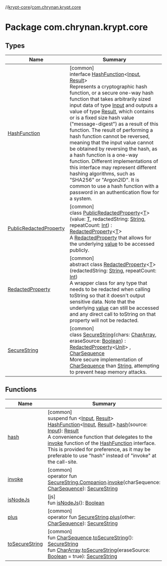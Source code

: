 //[krypt-core](../../index.md)/[com.chrynan.krypt.core](index.md)

# Package com.chrynan.krypt.core

## Types

| Name | Summary |
|---|---|
| [HashFunction](-hash-function/index.md) | [common]<br>interface [HashFunction](-hash-function/index.md)&lt;[Input](-hash-function/index.md), [Result](-hash-function/index.md)&gt;<br>Represents a cryptographic hash function, or a secure one-way hash function that takes arbitrarily sized input data of type [Input](-hash-function/index.md) and outputs a value of type [Result](-hash-function/index.md), which contains or is a fixed size hash value ("message-digest") as a result of this function. The result of performing a hash function cannot be reversed, meaning that the input value cannot be obtained by reversing the hash, as a hash function is a one-way function. Different implementations of this interface may represent different hashing algorithms, such as "SHA256" or "Argon2ID". It is common to use a hash function with a password in an authentication flow for a system. |
| [PublicRedactedProperty](-public-redacted-property/index.md) | [common]<br>class [PublicRedactedProperty](-public-redacted-property/index.md)&lt;[T](-public-redacted-property/index.md)&gt;(value: [T](-public-redacted-property/index.md), redactedString: [String](https://kotlinlang.org/api/latest/jvm/stdlib/kotlin/-string/index.html), repeatCount: [Int](https://kotlinlang.org/api/latest/jvm/stdlib/kotlin/-int/index.html)) : [RedactedProperty](-redacted-property/index.md)&lt;[T](-public-redacted-property/index.md)&gt; <br>A [RedactedProperty](-redacted-property/index.md) that allows for the underlying [value](-public-redacted-property/value.md) to be accessed publicly. |
| [RedactedProperty](-redacted-property/index.md) | [common]<br>abstract class [RedactedProperty](-redacted-property/index.md)&lt;[T](-redacted-property/index.md)&gt;(redactedString: [String](https://kotlinlang.org/api/latest/jvm/stdlib/kotlin/-string/index.html), repeatCount: [Int](https://kotlinlang.org/api/latest/jvm/stdlib/kotlin/-int/index.html))<br>A wrapper class for any type that needs to be redacted when calling toString so that it doesn't output sensitive data. Note that the underlying [value](../../../krypt-core/com.chrynan.krypt.core/-redacted-property/value.md) can still be accessed and any direct call to toString on that property will not be redacted. |
| [SecureString](-secure-string/index.md) | [common]<br>class [SecureString](-secure-string/index.md)(chars: [CharArray](https://kotlinlang.org/api/latest/jvm/stdlib/kotlin/-char-array/index.html), eraseSource: [Boolean](https://kotlinlang.org/api/latest/jvm/stdlib/kotlin/-boolean/index.html)) : [RedactedProperty](-redacted-property/index.md)&lt;[Unit](https://kotlinlang.org/api/latest/jvm/stdlib/kotlin/-unit/index.html)&gt; , [CharSequence](https://kotlinlang.org/api/latest/jvm/stdlib/kotlin/-char-sequence/index.html)<br>More secure implementation of [CharSequence](https://kotlinlang.org/api/latest/jvm/stdlib/kotlin/-char-sequence/index.html) than [String](https://kotlinlang.org/api/latest/jvm/stdlib/kotlin/-string/index.html), attempting to prevent heap memory attacks. |

## Functions

| Name | Summary |
|---|---|
| [hash](hash.md) | [common]<br>suspend fun &lt;[Input](hash.md), [Result](hash.md)&gt; [HashFunction](-hash-function/index.md)&lt;[Input](hash.md), [Result](hash.md)&gt;.[hash](hash.md)(source: [Input](hash.md)): [Result](hash.md)<br>A convenience function that delegates to the [invoke](invoke.md) function of the [HashFunction](-hash-function/index.md) interface. This is provided for preference, as it may be preferable to use "hash" instead of "invoke" at the call-site. |
| [invoke](invoke.md) | [common]<br>operator fun [SecureString.Companion](-secure-string/-companion/index.md).[invoke](invoke.md)(charSequence: [CharSequence](https://kotlinlang.org/api/latest/jvm/stdlib/kotlin/-char-sequence/index.html)): [SecureString](-secure-string/index.md) |
| [isNodeJs](is-node-js.md) | [js]<br>fun [isNodeJs](is-node-js.md)(): [Boolean](https://kotlinlang.org/api/latest/jvm/stdlib/kotlin/-boolean/index.html) |
| [plus](plus.md) | [common]<br>operator fun [SecureString](-secure-string/index.md).[plus](plus.md)(other: [CharSequence](https://kotlinlang.org/api/latest/jvm/stdlib/kotlin/-char-sequence/index.html)): [SecureString](-secure-string/index.md) |
| [toSecureString](to-secure-string.md) | [common]<br>fun [CharSequence](https://kotlinlang.org/api/latest/jvm/stdlib/kotlin/-char-sequence/index.html).[toSecureString](to-secure-string.md)(): [SecureString](-secure-string/index.md)<br>fun [CharArray](https://kotlinlang.org/api/latest/jvm/stdlib/kotlin/-char-array/index.html).[toSecureString](to-secure-string.md)(eraseSource: [Boolean](https://kotlinlang.org/api/latest/jvm/stdlib/kotlin/-boolean/index.html) = true): [SecureString](-secure-string/index.md) |
